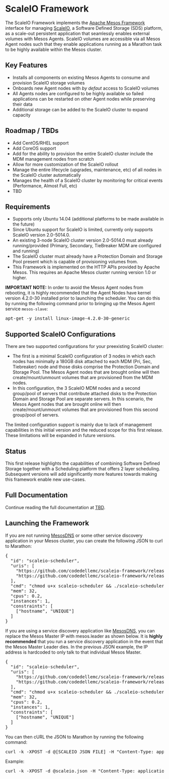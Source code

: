 # ScaleIO Framework

The ScaleIO Framework implements the [Apache Mesos Framework](http://mesos.apache.org/documentation/latest/architecture/) interface for managing [ScaleIO](https://www.emc.com/storage/scaleio/index.htm), a Software Defined Storage (SDS) platform, as a scale-out persistent application that seamlessly enables external volumes with Mesos Agents. ScaleIO volumes are accessible via all Mesos Agent nodes such that they enable applications running as a Marathon task to be highly available within the Mesos cluster.

## Key Features
- Installs all components on existing Mesos Agents to consume and provision ScaleIO storage volumes
- Onboards new Agent nodes with *by defaut* access to ScaleIO volumes
- All Agents nodes are configured to be highly available so failed applications can be restarted on other Agent nodes while preserving their data
- Additional storage can be added to the ScaleIO cluster to expand capacity

## Roadmap / TBDs
- Add CentOS/RHEL support
- Add CoreOS support
- Add for the ability to provision the entire ScaleIO cluster include the MDM management nodes from scratch
- Allow for more customization of the ScaleIO rollout
- Manage the entire lifecycle (upgrades, maintenance, etc) of all nodes in the ScaleIO cluster automatically
- Manages the health of a ScaleIO cluster by monitoring for critical events (Performance, Almost Full, etc)
- TBD

## Requirements
- Supports only Ubuntu 14.04 (additional platforms to be made available in the future)
- Since Ubuntu support for ScaleIO is limited, currently only supports ScaleIO version 2.0-5014.0.
- An existing 3-node ScaleIO cluster version 2.0-5014.0 must already running/provided (Primary, Secondary, TieBreaker MDM are configured and running)
- The ScaleIO cluster must already have a Protection Domain and Storage Pool present which is capable of provisioning volumes from.
- This Framework is implemented on the HTTP APIs provided by Apache Mesos. This requires an Apache Mesos cluster running version 1.0 or higher.

**IMPORTANT NOTE:** In order to avoid the Mesos Agent nodes from rebooting, it is highly recommended that the Agent Nodes have kernel version 4.2.0-30 installed prior to launching the scheduler. You can do this by running the following command prior to bringing up the Mesos Agent service ```mesos-slave```:
<pre>
apt-get -y install linux-image-4.2.0-30-generic
</pre>

## Supported ScaleIO Configurations
There are two supported configurations for your preexisting ScaleIO cluster:
- The first is a minimal ScaleIO configuration of 3 nodes in which each nodes has minimally a 180GB disk attached to each MDM (Pri, Sec, Tiebreaker) node and those disks comprise the Protection Domain and Storage Pool. The Mesos Agent nodes that are brought online will then create/mount/unmount volumes that are provisioned from the MDM nodes.
- In this configuration, the 3 ScaleIO MDM nodes and a second group/pool of servers that contribute attached disks to the Protection Domain and Storage Pool are separate servers. In this scenario, the Mesos Agent nodes that are brought online will then create/mount/unmount volumes that are provisioned from this second group/pool of servers.

The limited configuration support is mainly due to lack of management capabilities in this initial version and the reduced scope for this first release. These limitations will be expanded in future versions.

## Status
This first release highlights the capabilities of combining Software Defined Storage together with a Scheduling platform that offers 2 layer scheduling. Subsequent versions will add significantly more features towards making this framework enable new use-cases.

## Full Documentation
Continue reading the full documentation at [TBD](https://github.com/codedellemc/scaleio-framework).

## Launching the Framework
If you are not running [MesosDNS](https://github.com/mesosphere/mesos-dns) or some other service discovery application in your Mesos cluster, you can create the following JSON to curl to Marathon:
<pre>
{
  "id": "scaleio-scheduler",
  "uris": [
    "https://github.com/codedellemc/scaleio-framework/releases/download/v0.1.0/scaleio-scheduler",
    "https://github.com/codedellemc/scaleio-framework/releases/download/v0.1.0/scaleio-executor"
  ],
  "cmd": "chmod u+x scaleio-scheduler && ./scaleio-scheduler -loglevel=debug -rest.port=$PORT -uri=[IP ADDRESS FOR MESOS MASTER LEADER]:5050 -scaleio.preconfig.primary=[IP ADDRESS FOR PRIMARY MDM] -scaleio.preconfig.secondary=[IP ADDRESS FOR SECONDARY MDM] -scaleio.preconfig.tiebreaker=[IP ADDRESS FOR TIEBREAKER] -executor.memory.non=256 -executor.cpu.non=0.5",
  "mem": 32,
  "cpus": 0.2,
  "instances": 1,
  "constraints": [
    ["hostname", "UNIQUE"]
  ]
}
</pre>

If you are using a service discovery application like [MesosDNS](https://github.com/mesosphere/mesos-dns), you can replace the Mesos Master IP with mesos.leader as shown below. It is **highly recommended** that you run a service discovery application in the event that the Mesos Master Leader dies. In the previous JSON example, the IP address is hardcoded to only talk to that individual Mesos Master.
<pre>
{
  "id": "scaleio-scheduler",
  "uris": [
    "https://github.com/codedellemc/scaleio-framework/releases/download/v0.1.0/scaleio-scheduler",
    "https://github.com/codedellemc/scaleio-framework/releases/download/v0.1.0/scaleio-executor"
  ],
  "cmd": "chmod u+x scaleio-scheduler && ./scaleio-scheduler -loglevel=debug -rest.port=$PORT -uri=leader.mesos:5050 -scaleio.preconfig.primary=[IP ADDRESS FOR PRIMARY MDM] -scaleio.preconfig.secondary=[IP ADDRESS FOR SECONDARY MDM] -scaleio.preconfig.tiebreaker=[IP ADDRESS FOR TIEBREAKER] -executor.memory.non=256 -executor.cpu.non=0.5",
  "mem": 32,
  "cpus": 0.2,
  "instances": 1,
  "constraints": [
    ["hostname", "UNIQUE"]
  ]
}
</pre>

You can then cURL the JSON to Marathon by running the following command:
<pre>
curl -k -XPOST -d @[SCALEIO JSON FILE] -H "Content-Type: application/json" [MARATHON IP ADDRESS]:8080/v2/apps
</pre>

Example:
<pre>
curl -k -XPOST -d @scaleio.json -H "Content-Type: application/json" 127.0.0.1:8080/v2/apps
</pre>
